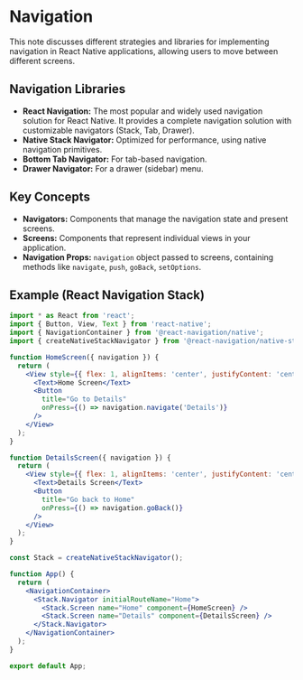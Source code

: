 # Navigation

This note discusses different strategies and libraries for implementing navigation in React Native applications, allowing users to move between different screens.

## Navigation Libraries

- **React Navigation:** The most popular and widely used navigation solution for React Native. It provides a complete navigation solution with customizable navigators (Stack, Tab, Drawer).
- **Native Stack Navigator:** Optimized for performance, using native navigation primitives.
- **Bottom Tab Navigator:** For tab-based navigation.
- **Drawer Navigator:** For a drawer (sidebar) menu.

## Key Concepts

- **Navigators:** Components that manage the navigation state and present screens.
- **Screens:** Components that represent individual views in your application.
- **Navigation Props:** `navigation` object passed to screens, containing methods like `navigate`, `push`, `goBack`, `setOptions`.

## Example (React Navigation Stack)

```jsx
import * as React from 'react';
import { Button, View, Text } from 'react-native';
import { NavigationContainer } from '@react-navigation/native';
import { createNativeStackNavigator } from '@react-navigation/native-stack';

function HomeScreen({ navigation }) {
  return (
    <View style={{ flex: 1, alignItems: 'center', justifyContent: 'center' }}>
      <Text>Home Screen</Text>
      <Button
        title="Go to Details"
        onPress={() => navigation.navigate('Details')}
      />
    </View>
  );
}

function DetailsScreen({ navigation }) {
  return (
    <View style={{ flex: 1, alignItems: 'center', justifyContent: 'center' }}>
      <Text>Details Screen</Text>
      <Button
        title="Go back to Home"
        onPress={() => navigation.goBack()}
      />
    </View>
  );
}

const Stack = createNativeStackNavigator();

function App() {
  return (
    <NavigationContainer>
      <Stack.Navigator initialRouteName="Home">
        <Stack.Screen name="Home" component={HomeScreen} />
        <Stack.Screen name="Details" component={DetailsScreen} />
      </Stack.Navigator>
    </NavigationContainer>
  );
}

export default App;
```